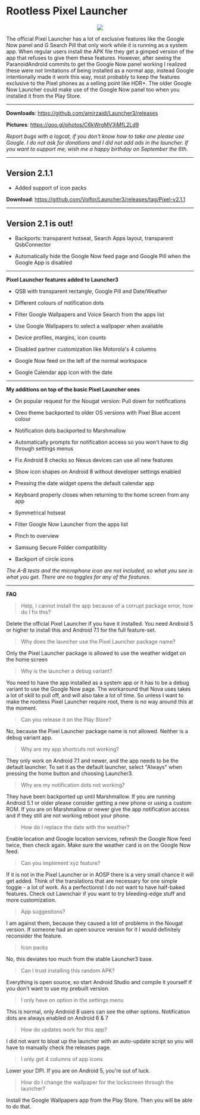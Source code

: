 # Rootless Pixel Launcher

<p align="center">
  <img src="RPLinAction.gif"/>
</p>

The official Pixel Launcher has a lot of exclusive features like the Google Now panel and G Search Pill that only work while it is running as a system app. When regular users install the APK file they get a gimped version of the app that refuses to give them these features. However, after seeing the ParanoidAndroid commits to get the Google Now panel working I realized these were not limitations of being installed as a normal app, instead Google intentionally made it work this way, most probably to keep the features exclusive to the Pixel phones as a selling point like HDR+. The older Google Now Launcher could make use of the Google Now panel too when you installed it from the Play Store.

--------

**Downloads**: https://github.com/amirzaidi/Launcher3/releases

**Pictures**: https://goo.gl/photos/C6kWrgMV3jMfL2Ld9

*Report bugs with a logcat, if you don't know how to take one please use Google. I do not ask for donations and I did not add ads in the launcher. If you want to support me, wish me a happy birthday on September the 6th.* 

--------

## Version 2.1.1

- Added support of icon packs

**Download**: https://github.com/Volfor/Launcher3/releases/tag/Pixel-v2.1.1

--------

## Version 2.1 is out!

- Backports: transparent hotseat, Search Apps layout, transparent QsbConnector

- Automatically hide the Google Now feed page and Google Pill when the Google App is disabled

--------

**Pixel Launcher features added to Launcher3**

- QSB with transparent rectangle, Google Pill and Date/Weather

- Different colours of notification dots

- Filter Google Wallpapers and Voice Search from the apps list

- Use Google Wallpapers to select a wallpaper when available

- Device profiles, margins, icon counts

- Disabled partner customization like Motorola's 4 columns

- Google Now feed on the left of the normal workspace

- Google Calendar app icon with the date

--------

**My additions on top of the basic Pixel Launcher ones**

- On popular request for the Nougat version: Pull down for notifications

- Oreo theme backported to older OS versions with Pixel Blue accent colour

- Notification dots backported to Marshmallow

- Automatically prompts for notification access so you won't have to dig through settings menus

- Fix Android 8 checks so Nexus devices can use all new features

- Show icon shapes on Android 8 without developer settings enabled

- Pressing the date widget opens the default calendar app

- Keyboard properly closes when returning to the home screen from any app

- Symmetrical hotseat

- Filter Google Now Launcher from the apps list

- Pinch to overview

- Samsung Secure Folder compatibility

- Backport of circle icons

*The A-B tests and the microphone icon are not included, so what you see is what you get. There are no toggles for any of the features.*

--------

**FAQ**

> Help, I cannot install the app because of a corrupt package error, how do I fix this?

Delete the official Pixel Launcher if you have it installed. You need Android 5 or higher to install this and Android 7.1 for the full feature-set.

> Why does the launcher use the Pixel Launcher package name?

Only the Pixel Launcher package is allowed to use the weather widget on the home screen

> Why is the launcher a debug variant?

You need to have the app installed as a system app or it has to be a debug variant to use the Google Now page. The workaround that Nova uses takes a lot of skill to pull off, and will also take a lot of time. So unless I want to make the rootless Pixel Launcher require root, there is no way around this at the moment.

> Can you release it on the Play Store?

No, because the Pixel Launcher package name is not allowed. Neither is a debug variant app.

> Why are my app shortcuts not working?

They only work on Android 7.1 and newer, and the app needs to be the default launcher. To set it as the default launcher, select "Always" when pressing the home button and choosing Launcher3.

> Why are my notification dots not working?

They have been backported up until Marshmallow. If you are running Android 5.1 or older please consider getting a new phone or using a custom ROM. If you are on Marshmallow or newer give the app notification access and if they still are not working reboot your phone.

> How do I replace the date with the weather?

Enable location and Google location services, refresh the Google Now feed twice, then check again. Make sure the weather card is on the Google Now feed.

> Can you implement xyz feature?

If it is not in the Pixel Launcher or in AOSP there is a very small chance it will get added. Think of the translations that are necessary for one simple toggle - a lot of work. As a perfectionist I do not want to have half-baked features. Check out Lawnchair if you want to try bleeding-edge stuff and more customization.

> App suggestions?

I am against them, because they caused a lot of problems in the Nougat version. If someone had an open source version for it I would definitely reconsider the feature.

> Icon packs

No, this deviates too much from the stable Launcher3 base.

> Can I trust installing this random APK?

Everything is open source, so start Android Studio and compile it yourself if you don't want to use my prebuilt version.

> I only have on option in the settings menu

This is normal, only Android 8 users can see the other options. Notification dots are always enabled on Android 6 & 7

> How do updates work for this app?

I did not want to bloat up the launcher with an auto-update script so you will have to manually check the releases page.

> I only get 4 columns of app icons

Lower your DPI. If you are on Android 5, you're out of luck.

> How do I change the wallpaper for the lockscreen through the launcher?

Install the Google Wallpapers app from the Play Store. Then you will be able to do that.
